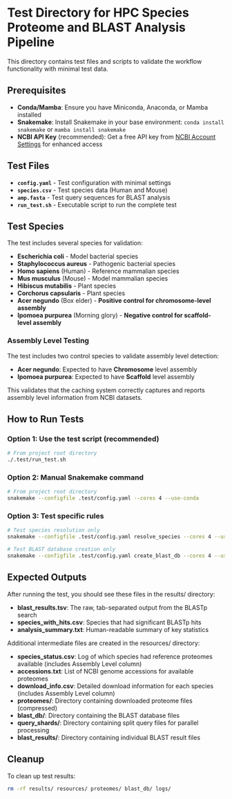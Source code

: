 # Test Directory for HPC Species Proteome and BLAST Analysis Pipeline

This directory contains test files and scripts to validate the workflow
functionality with minimal test data.

## Prerequisites

- **Conda/Mamba**: Ensure you have Miniconda, Anaconda, or Mamba installed
- **Snakemake**: Install Snakemake in your base environment:
  `conda install snakemake` or `mamba install snakemake`
- **NCBI API Key** (recommended): Get a free API key from
  [NCBI Account Settings](https://www.ncbi.nlm.nih.gov/account/settings/)
  for enhanced access

## Test Files

- **`config.yaml`** - Test configuration with minimal settings
- **`species.csv`** - Test species data (Human and Mouse)
- **`amp.fasta`** - Test query sequences for BLAST analysis
- **`run_test.sh`** - Executable script to run the complete test

## Test Species

The test includes several species for validation:

- **Escherichia coli** - Model bacterial species
- **Staphylococcus aureus** - Pathogenic bacterial species  
- **Homo sapiens** (Human) - Reference mammalian species
- **Mus musculus** (Mouse) - Model mammalian species
- **Hibiscus mutabilis** - Plant species
- **Corchorus capsularis** - Plant species
- **Acer negundo** (Box elder) - **Positive control for chromosome-level assembly**
- **Ipomoea purpurea** (Morning glory) - **Negative control for scaffold-level assembly**

### Assembly Level Testing

The test includes two control species to validate assembly level detection:

- **Acer negundo**: Expected to have **Chromosome** level assembly
- **Ipomoea purpurea**: Expected to have **Scaffold** level assembly

This validates that the caching system correctly captures and reports assembly level information from NCBI datasets.

## How to Run Tests

### Option 1: Use the test script (recommended)

```bash
# From project root directory
./.test/run_test.sh
```

### Option 2: Manual Snakemake command

```bash
# From project root directory
snakemake --configfile .test/config.yaml --cores 4 --use-conda
```

### Option 3: Test specific rules

```bash
# Test species resolution only
snakemake --configfile .test/config.yaml resolve_species --cores 4 --use-conda

# Test BLAST database creation only
snakemake --configfile .test/config.yaml create_blast_db --cores 4 --use-conda
```

## Expected Outputs

After running the test, you should see these files in the results/ directory:

- **blast_results.tsv**: The raw, tab-separated output from the BLASTp search
- **species_with_hits.csv**: Species that had significant BLASTp hits
- **analysis_summary.txt**: Human-readable summary of key statistics

Additional intermediate files are created in the resources/ directory:

- **species_status.csv**: Log of which species had reference proteomes available (includes Assembly Level column)
- **accessions.txt**: List of NCBI genome accessions for available proteomes
- **download_info.csv**: Detailed download information for each species (includes Assembly Level column)
- **proteomes/**: Directory containing downloaded proteome files (compressed)
- **blast_db/**: Directory containing the BLAST database files
- **query_shards/**: Directory containing split query files for parallel processing
- **blast_results/**: Directory containing individual BLAST result files

## Cleanup

To clean up test results:

```bash
rm -rf results/ resources/ proteomes/ blast_db/ logs/
```
